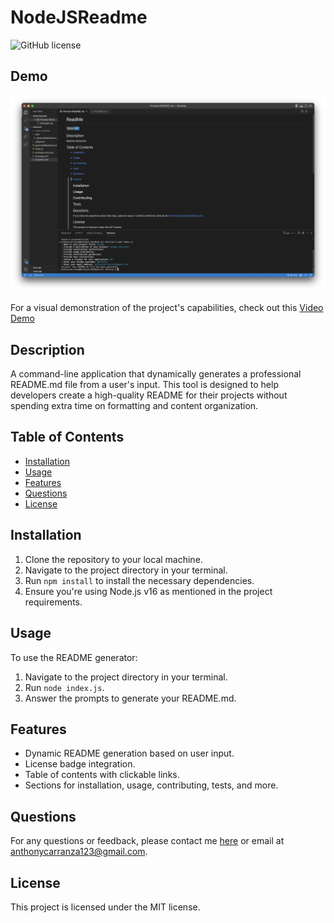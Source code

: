 # NodeJSReadme

![GitHub license](https://img.shields.io/badge/license-MIT-blue.svg)

## Demo

![DemoPicture](assets/Screenshot%202023-10-03%20at%2010.39.55%20PM.png)

For a visual demonstration of the project's capabilities, check out this [Video Demo](https://youtu.be/k8xb5Qf_5GI?si=1Ld-2XWPcmgehN7l)

## Description

A command-line application that dynamically generates a professional README.md file from a user's input. This tool is designed to help developers create a high-quality README for their projects without spending extra time on formatting and content organization.

## Table of Contents

- [Installation](#installation)
- [Usage](#usage)
- [Features](#features)
- [Questions](#questions)
- [License](#license)

## Installation

1. Clone the repository to your local machine.
2. Navigate to the project directory in your terminal.
3. Run `npm install` to install the necessary dependencies.
4. Ensure you're using Node.js v16 as mentioned in the project requirements.

## Usage

To use the README generator:

1. Navigate to the project directory in your terminal.
2. Run `node index.js`.
3. Answer the prompts to generate your README.md.

## Features

- Dynamic README generation based on user input.
- License badge integration.
- Table of contents with clickable links.
- Sections for installation, usage, contributing, tests, and more.

## Questions

For any questions or feedback, please contact me [here](https://github.com/EAnthonycarranza) or email at anthonycarranza123@gmail.com.

## License

This project is licensed under the MIT license.
